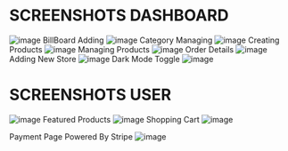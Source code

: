 # SCREENSHOTS DASHBOARD
![image](https://github.com/jassmunday/Major_Project/assets/129063092/9c3f065c-a170-4568-bcc7-0da58990084c)
BillBoard Adding
![image](https://github.com/jassmunday/Major_Project/assets/129063092/9ff1996b-e6e8-495c-ae9a-955c8013f59c)
Category Managing
![image](https://github.com/jassmunday/Major_Project/assets/129063092/d2c96c4f-6304-4ac7-9d17-14fa5820dfd3)
Creating Products
![image](https://github.com/jassmunday/Major_Project/assets/129063092/970416ee-8b67-43be-a3fe-3c96bf93a66e)
Managing Products
![image](https://github.com/jassmunday/Major_Project/assets/129063092/670fccbc-b495-43db-81dd-1e53af551c7d)
Order Details
![image](https://github.com/jassmunday/Major_Project/assets/129063092/bcdce5c1-78e1-43aa-9ed7-1e21c0c1bd0d)
Adding New Store
![image](https://github.com/jassmunday/Major_Project/assets/129063092/901c8744-1a71-454b-9d07-c56f8bed8752)
Dark Mode Toggle
![image](https://github.com/jassmunday/Major_Project/assets/129063092/2bc2e247-34a4-42e9-85fd-0b654bbf26f6)
# SCREENSHOTS USER
![image](https://github.com/jassmunday/Major_Project/assets/129063092/b9fbf298-f0a6-4ab8-b82f-63581e47ec83)
Featured Products
![image](https://github.com/jassmunday/Major_Project/assets/129063092/1adf497c-8540-4726-bbf0-8eb6ce6fe15c)
Shopping Cart
![image](https://github.com/jassmunday/Major_Project/assets/129063092/043d7a6a-017e-4e9c-8f55-10f0581593f4)

Payment Page 
Powered By Stripe
![image](https://github.com/jassmunday/Major_Project/assets/129063092/4acb5817-ae19-4a22-b140-25fcdf0b8eba)



